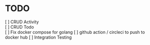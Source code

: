 
# TODO
[ ] CRUD Activity   
[ ] CRUD Todo   
[ ] Fix docker compose for golang
[ ] github action / circleci to push to docker hub
[ ] Integration Testing
